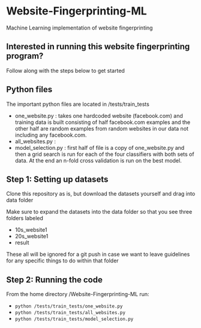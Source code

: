 # Website-Fingerprinting-ML
Machine Learning implementation of website fingerprinting


## Interested in running this website fingerprinting program?
Follow along with the steps below to get started


## Python files
The important python files are located in /tests/train_tests
- one_website.py : takes one hardcoded website (facebook.com) and training data is built consisting of half facebook.com examples and the other half are random examples from random websites in our data not including any facebook.com. 
- all_websites.py : 
- model_selection.py : first half of file is a copy of one_website.py and then a grid search is run for each of the four classifiers with both sets of data. At the end an n-fold cross validation is run on the best model.


## Step 1: Setting up datasets
Clone this repository as is, but download the datasets yourself and drag into data folder

Make sure to expand the datasets into the data folder so that you see three folders labeled
- 10s_website1
- 20s_website1
- result

These all will be ignored for a git push in case we want to leave guidelines for any specific things to do within that folder


## Step 2: Running the code
From the home directory /Website-Fingerprinting-ML run: 
- `python /tests/train_tests/one_website.py`
- `python /tests/train_tests/all_websites.py`
- `python /tests/train_tests/model_selection.py`
